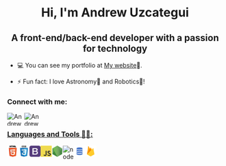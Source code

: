 <h1 align="center">Hi, I'm Andrew Uzcategui</h1>

<h2 align="center">A front-end/back-end developer with a passion for technology</h2>


- 💻 You can see my portfolio at [My website](https://andrew-developer.web.app/inicio)👀.

- ⚡ Fun fact: I love Astronomy🌠 and Robotics🤖!

<h3 align="left">Connect with me:</h3>
<p align="left">
<a href="https://www.linkedin.com/in/andrewwwdev/" target="blank">
<img align="left"
src="https://raw.githubusercontent.com/rahuldkjain/github-profile-readme-generator/master/src/images/icons/Social/linked-in-alt.svg"
alt="Andrew_Uzcategui"
height="30"
width="40"/>
<a href="https://www.instagram.com/andrewww.dev/" target="blank">
<img align="left"
src="https://raw.githubusercontent.com/rahuldkjain/github-profile-readme-generator/888aff31e1d26dd2a6acf6afebbc34970aeb0118/src/images/icons/Social/instagram.svg"
alt="Andrew_Uzcategui"
height="30"
width="40"
/>
</p>

  <br />
  
<h3 align="left">Languages and Tools 👨‍💻:</h3>

  
  
<img align="left" alt="HTML5" width="26px" src="https://raw.githubusercontent.com/github/explore/80688e429a7d4ef2fca1e82350fe8e3517d3494d/topics/html/html.png" />
<img align="left" alt="CSS3" width="26px" src="https://raw.githubusercontent.com/github/explore/80688e429a7d4ef2fca1e82350fe8e3517d3494d/topics/css/css.png" />
<img align="left" alt="CSS3" width="26px" src="https://raw.githubusercontent.com/github/explore/80688e429a7d4ef2fca1e82350fe8e3517d3494d/topics/bootstrap/bootstrap.png" />
<img align="left" alt="node" width="26px" src="https://raw.githubusercontent.com/github/explore/80688e429a7d4ef2fca1e82350fe8e3517d3494d/topics/javascript/javascript.png" />

<img align="left" alt="node" width="26px" src="https://raw.githubusercontent.com/github/explore/80688e429a7d4ef2fca1e82350fe8e3517d3494d/topics/nodejs/nodejs.png" />
<img align="left" alt="node" width="26px" src="https://avatars.githubusercontent.com/u/139426?s=200&v=4" />

<img align="left" alt="node" width="26px" src="https://raw.githubusercontent.com/github/explore/80688e429a7d4ef2fca1e82350fe8e3517d3494d/topics/sql/sql.png" />

<img align="left" alt="node" width="26px" src="https://raw.githubusercontent.com/github/explore/80688e429a7d4ef2fca1e82350fe8e3517d3494d/topics/firebase/firebase.png" />




